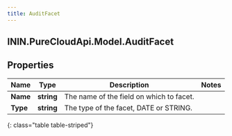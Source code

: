 ```yaml
---
title: AuditFacet
---
```

## ININ.PureCloudApi.Model.AuditFacet

## Properties

|Name | Type | Description | Notes|
|------------ | ------------- | ------------- | -------------|
| **Name** | **string** | The name of the field on which to facet. | |
| **Type** | **string** | The type of the facet, DATE or STRING. | |
{: class="table table-striped"}



